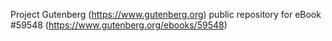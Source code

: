 Project Gutenberg (https://www.gutenberg.org) public repository for
eBook #59548 (https://www.gutenberg.org/ebooks/59548)
